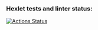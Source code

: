### Hexlet tests and linter status:
[![Actions Status](https://github.com/andieelmes/frontend-testing-react-project-67/workflows/hexlet-check/badge.svg)](https://github.com/andieelmes/frontend-testing-react-project-67/actions)